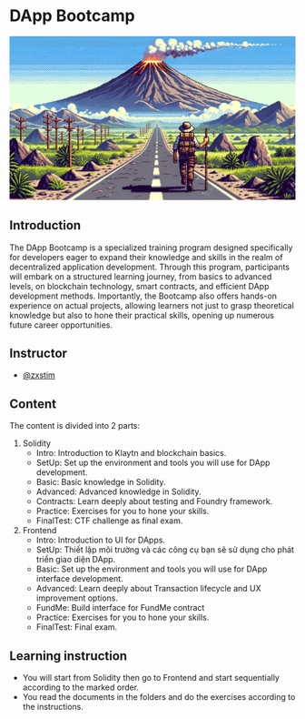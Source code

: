 # DApp Bootcamp

![DApp Bootcamp](../klaytn-dapp-bootcamp.webp)

## Introduction
The DApp Bootcamp is a specialized training program designed specifically for developers eager to expand their knowledge and skills in the realm of decentralized application development. Through this program, participants will embark on a structured learning journey, from basics to advanced levels, on blockchain technology, smart contracts, and efficient DApp development methods. Importantly, the Bootcamp also offers hands-on experience on actual projects, allowing learners not just to grasp theoretical knowledge but also to hone their practical skills, opening up numerous future career opportunities.

## Instructor
- [@zxstim](https://github.com/zxstim)

## Content
The content is divided into 2 parts:
1. Solidity
   - Intro: Introduction to Klaytn and blockchain basics.
   - SetUp: Set up the environment and tools you will use for DApp development.
   - Basic: Basic knowledge in Solidity.
   - Advanced: Advanced knowledge in Solidity.
   - Contracts: Learn deeply about testing and Foundry framework.
   - Practice: Exercises for you to hone your skills.
   - FinalTest: CTF challenge as final exam.
2. Frontend
   - Intro: Introduction to UI for DApps.
   - SetUp: Thiết lập môi trường và các công cụ bạn sẽ sử dụng cho phát triển giao diện DApp.
   - Basic: Set up the environment and tools you will use for DApp interface development.
   - Advanced: Learn deeply about Transaction lifecycle and UX improvement options.
   - FundMe: Build interface for FundMe contract
   - Practice: Exercises for you to hone your skills.
   - FinalTest: Final exam.

## Learning instruction
- You will start from Solidity then go to Frontend and start sequentially according to the marked order.
- You read the documents in the folders and do the exercises according to the instructions.
